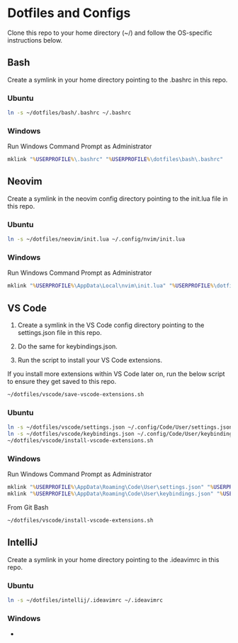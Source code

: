 # Dotfiles and Configs

Clone this repo to your home directory (~/) and follow the OS-specific instructions below.

## Bash

Create a symlink in your home directory pointing to the .bashrc in this repo.

### Ubuntu

```bash
ln -s ~/dotfiles/bash/.bashrc ~/.bashrc
```

### Windows

Run Windows Command Prompt as Administrator

```cmd
mklink "%USERPROFILE%\.bashrc" "%USERPROFILE%\dotfiles\bash\.bashrc"
```

## Neovim

Create a symlink in the neovim config directory pointing to the init.lua file in this repo.

### Ubuntu

```bash
ln -s ~/dotfiles/neovim/init.lua ~/.config/nvim/init.lua
```

### Windows

Run Windows Command Prompt as Administrator

```cmd
mklink "%USERPROFILE%\AppData\Local\nvim\init.lua" "%USERPROFILE%\dotfiles\neovim\init.lua"
```

## VS Code

1. Create a symlink in the VS Code config directory pointing to the settings.json file in this repo.

2. Do the same for keybindings.json.

3. Run the script to install your VS Code extensions.

If you install more extensions within VS Code later on, run the below script to ensure they get saved to this repo. 

```bash
~/dotfiles/vscode/save-vscode-extensions.sh
```

### Ubuntu

```bash
ln -s ~/dotfiles/vscode/settings.json ~/.config/Code/User/settings.json
ln -s ~/dotfiles/vscode/keybindings.json ~/.config/Code/User/keybindings.json
~/dotfiles/vscode/install-vscode-extensions.sh
```

### Windows

Run Windows Command Prompt as Administrator

```cmd
mklink "%USERPROFILE%\AppData\Roaming\Code\User\settings.json" "%USERPROFILE%\dotfiles\vscode\settings.json"
mklink "%USERPROFILE%\AppData\Roaming\Code\User\keybindings.json" "%USERPROFILE%\dotfiles\vscode\keybindings.json"
```

From Git Bash

```bash
~/dotfiles/vscode/install-vscode-extensions.sh
```

## IntelliJ

Create a symlink in your home directory pointing to the .ideavimrc in this repo.

### Ubuntu

```bash
ln -s ~/dotfiles/intellij/.ideavimrc ~/.ideavimrc
```

### Windows

-

